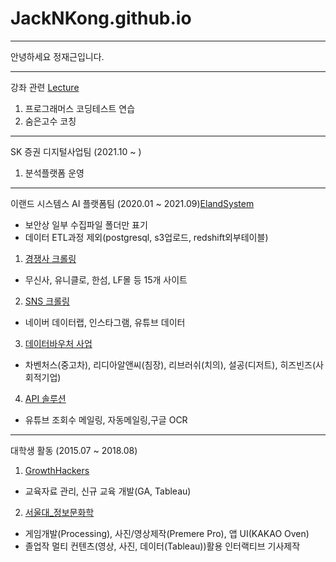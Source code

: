 # JackNKong.github.io
---

안녕하세요 정재근입니다.

---
강좌 관련 [Lecture](./Lecture)

 1. 프로그래머스 코딩테스트 연습
 2. 숨은고수 코칭

---
SK 증권 디지털사업팀 (2021.10 ~ )
 1. 분석플랫폼 운영


---
이랜드 시스템스 AI 플랫폼팀 (2020.01 ~ 2021.09)[ElandSystem](./ElandSystem)
 - 보안상 일부 수집파일 폴더만 표기
 - 데이터 ETL과정 제외(postgresql, s3업로드, redshift외부테이블)

 1. [경쟁사 크롤링](./ElandSystem/competitor_crawl)
 - 무신사, 유니클로, 한섬, LF몰 등 15개 사이트
 2. [SNS 크롤링](./ElandSystem/sns_crawl)
 - 네이버 데이터랩, 인스타그램, 유튜브 데이터 
 3. [데이터바우처 사업](./ElandSystem/data_voucher)
 - 차벤처스(중고차), 리디아알앤씨(침장), 리브러쉬(치의), 설공(디저트), 히즈빈즈(사회적기업)
 4. [API 솔루션](./ElandSystem/api_solution)
 - 유튜브 조회수 메일링, 자동메일링,구글 OCR
 
---
대학생 활동 (2015.07 ~ 2018.08)

 1. [GrowthHackers](./Growthhackers)
 - 교육자료 관리, 신규 교육 개발(GA, Tableau)
 2. [서울대_정보문화학](./SNUISC) 
 - 게임개발(Processing), 사진/영상제작(Premere Pro), 앱 UI(KAKAO Oven)
 - 졸업작 멀티 컨텐츠(영상, 사진, 데이터(Tableau))활용 인터랙티브 기사제작

